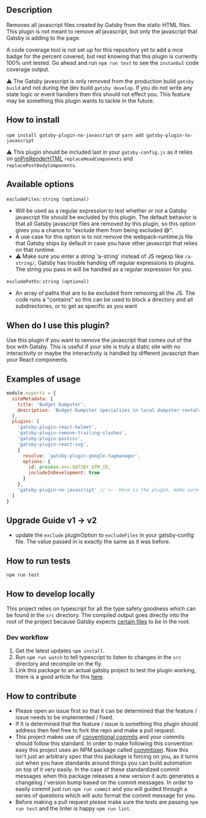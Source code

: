 ## Description

Removes all javascript files created by Gatsby from the static HTML files. This plugin is not meant to remove all javascript, but only the javascript that Gatsby is adding to the 
page. 
 
A code coverage tool is not set up for this repository yet to add a nice badge for the percent covered,
but rest knowing that this plugin is currently 100% unit tested. Go ahead and run `npm run test` to see the `instanbul` code coverage output.

:warning: The Gatsby javascript is only removed from the production build `gatsby build` and not during the dev build `gatsby develop`. If you do not write any state logic or event
handlers then this should not effect you. This feature may be something this plugin wants to tackle in the future.

## How to install

`npm install gatsby-plugin-no-javascript` or `yarn add gatsby-plugin-no-javascript`

:warning: This plugin should be included last in your `gatsby-config.js` as it relies on [onPreRenderHTML](https://www.gatsbyjs.org/docs/ssr-apis/#onPreRenderHTML)
`replaceHeadComponents` and `replacePostBodyComponents`.

## Available options

`excludeFiles`: `string (optional)`
* Will be used as a regular expression to test whether or not a Gatsby javascript file should be excluded by this plugin. The default behavior is that all Gatsby javascript files 
are removed by this plugin, so this option gives you a chance to "exclude them from being excluded :sweat_smile:".
* A use case for this option is to not remove the webpack-runtime.js file that Gatsby ships by default in case you have other javascript that relies on that runtime.
* :warning: Make sure you enter a string 'a-string' instead of JS regexp like `/a-string/`, Gatsby has trouble handing off regular expressions to plugins. The string you pass in
will be handled as a regular expression for you. 

`excludePaths`: `string (optional)`
* An array of paths that are to be excluded from removing all the JS. The code runs a "contains" so this can be used to block a directory and all subdirectories, or to get as specific as you want

## When do I use this plugin?

Use this plugin if you want to remove the javascript that comes out of the box with Gatsby. This is useful if your site is truly a static site with no interactivity or maybe the
interactivity is handled by different javascript than your React components.

## Examples of usage

```javascript
module.exports = {
  siteMetadata: {
    title: 'Budget Dumpster',
    description: 'Budget Dumpster specializes in local dumpster rentals for homeowners and contractors alike. Call us to rent a dumpster in your area.'
  },
  plugins: [
    'gatsby-plugin-react-helmet',
    'gatsby-plugin-remove-trailing-slashes',
    'gatsby-plugin-postcss',
    'gatsby-plugin-react-svg', 
    {
      resolve: `gatsby-plugin-google-tagmanager`,
      options: {
        id: process.env.GATSBY_GTM_ID,
        includeInDevelopment: true
      }
    },
    'gatsby-plugin-no-javascript' // <-- Here is the plugin, make sure it is included last in the plugins array.
  ]
}
```

## Upgrade Guide v1 -> v2
* update the `exclude` pluginOption to `excludeFiles` in your gatsby-config file. The value passed in is exactly the same as it was before.

## How to run tests
`npm run test`

## How to develop locally

This project relies on typescript for all the type safety goodness which can be found in the `src` directory. The compiled output goes directly into the root of the project because
Gatsby expects [certain files](https://www.gatsbyjs.org/docs/files-gatsby-looks-for-in-a-plugin/) to be in the root.

### Dev workflow

1. Get the latest updates `npm install`.
2. Run `npm run watch` to tell typescript to listen to changes in the `src` directory and recompile on the fly.
3. Link this package to an actual gatsby project to test the plugin working, there is a good article for this
[here](https://medium.com/@the1mills/how-to-test-your-npm-module-without-publishing-it-every-5-minutes-1c4cb4b369be).

## How to contribute

* Please open an issue first so that it can be determined that the feature / issue needs to be implemented / fixed.
* If it is determined that the feature / issue is something this plugin should address then feel free to fork the repo and make a pull request.
* This project makes use of [conventional commits](https://www.conventionalcommits.org/en/v1.0.0-beta.2/) and your commits should follow this standard. In order to make following
this convention easy this project uses an NPM package called [commitizen](https://www.npmjs.com/package/commitizen). Now this isn't just an arbitrary spec that this package is
forcing on you, as it turns out when you have standards around things you can build automation on top of it very easily. In the case of these standardized commit messages when this
package releases a new version it auto generates a changelog / version bump based on the commit messages. In order to easily commit just run `npm run commit` and you will guided
through a series of questions which will auto format the commit message for you.
* Before making a pull request please make sure the tests are passing `npm run test` and the linter is happy `npm run lint`.

